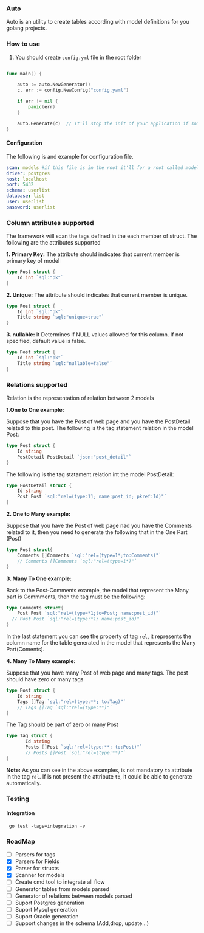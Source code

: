 ### Auto

Auto is an utility to create tables according with model definitions for you golang projects.

### How to use

1. You should create `config.yml`  file in the root folder

```go

func main() {

	auto := auto.NewGenerator()
	c, err := config.NewConfig("config.yaml")

	if err != nil {
		panic(err)
	}

	auto.Generate(c)  // It'll stop the init of your application if something is wrong
}
```



#### Configuration

The following is and example for configuration file.

```yaml
scan: models #if this file is in the root it'll for a root called models
driver: postgres
host: localhost
port: 5432
schema: userlist
database: list
user: userlist
password: userlist
```

### Column attributes supported

The framework will scan the tags defined in the each member of struct. The following are the attributes supported

**1. Primary Key:**
The attribute should indicates that current member is primary key of model
```go
type Post struct {
	Id int `sql:"pk"`
}
```

**2. Unique:**
The attribute should indicates that current member is unique.

```go
type Post struct {
	Id int `sql:"pk"`
	Title string `sql:"unique=true"`
}
```

**3. nullable:**
It Determines if NULL values allowed for this column. If not specified, default value is false.
```go
type Post struct {
	Id int `sql:"pk"`
	Title string `sql:"nullable=false"`
}
```

### Relations supported



Relation is the representation of relation between 2 models

**1.One to One example:**

Suppose that you have the Post of web page and you have the PostDetail related to this post. The following is the tag statement relation in the model Post:
```go
type Post struct {
	Id string
	PostDetail PostDetail `json:"post_detail"`
}
```
The following is the tag statament relation int the model PostDetail:

```go
type PostDetail struct {
	Id string
	Post Post `sql:"rel=(type:11; name:post_id; pkref:Id)"`
}
```

**2. One to Many example:**

Suppose that you have the Post of web page nad you have the Comments related to it, then you need to generate the following that in the One Part (Post)

```go
type Post struct{
	Comments []Comments `sql:"rel=(type=1*;to:Comments)"`
	// Comments []Comments `sql:"rel=(type=1*)"`
}
```

**3. Many To One example:**

Back to the Post-Comments example, the model that represent the Many part is Commments, then the tag must be the following:

```go
type Comments struct{
	Post Post `sql:"rel=(type=*1;to=Post; name:post_id)"`
  // Post Post `sql:"rel=(type:*1; name:post_id)"`
}
```
In the last statement you can see the <name> property of tag `rel`, it represents the column name for the table generated in the model that represents the Many Part(Coments).

**4. Many To Many example:**

Suppose that you have many  Post of web page and many tags. The post should have zero or many tags

```go
type Post struct {
	Id string
	Tags []Tag `sql:"rel=(type:**; to:Tag)"`
	// Tags []Tag `sql:"rel=(type:**)"`
}
```
 The Tag should be part of zero or many Post

 ```go
 type Tag struct {
	    Id string
		Posts []Post `sql:"rel=(type:**; to:Post)"`
		// Posts []Post `sql:"rel=(type:**)"`
 }
 ```
 **Note:**
 As you can see in the above examples, is not mandatory `to` attribute in the tag `rel`. If is not present the attribute `to`, it could be able to generate automatically.


### Testing

#### Integration
```
 go test -tags=integration -v
 ```



### RoadMap

 - [ ] Parsers for tags
 - [x] Parsers for Fields
 - [x] Parser for structs
 - [x] Scanner for models
 - [ ] Create  cmd tool to integrate all flow
 - [ ] Generator tables from models parsed
 - [ ] Generator of relations between models parsed  
 - [ ] Suport Postgres generation
 - [ ] Suport Mysql generation
 - [ ] Suport Oracle generation
 - [ ] Support changes in the schema  (Add,drop, update...)
